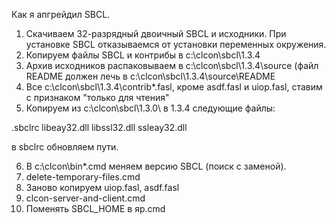 Как я апгрейдил SBCL.
1. Скачиваем 32-разрядный двоичный SBCL и исходники. При установке SBCL отказываемся от установки переменных окружения. 
2. Копируем файлы SBCL и контрибы в c:\clcon\sbcl\1.3.4
3. Архив исходников распаковываем в c:\clcon\sbcl\1.3.4\source (файл README должен лечь в c:\clcon\sbcl\1.3.4\source\README
4. Все c:\clcon\sbcl\1.3.4\contrib\*.fasl, кроме asdf.fasl и uiop.fasl, ставим с признаком "только для чтения"
5. Копируем из c:\clcon\sbcl\1.3.0\ в 1.3.4 следующие файлы:

.sbclrc
libeay32.dll
libssl32.dll
ssleay32.dll
       
в sbclrc обновляем пути. 

6. В c:\clcon\bin\*.cmd меняем версию SBCL (поиск с заменой).
7. delete-temporary-files.cmd
8. Заново копируем uiop.fasl, asdf.fasl
9. clcon-server-and-client.cmd
10. Поменять SBCL_HOME в яр.cmd

